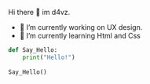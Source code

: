 Hi there 👋 im d4vz. 
- 🔭 I’m currently working on UX design.
- 🌱 I’m currently learning Html and Css

```Python
def Say_Hello:
    print("Hello!")
    
Say_Hello()
```
